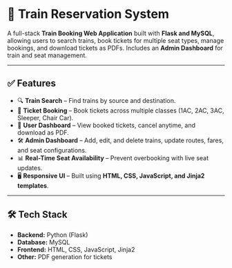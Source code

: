 # 🚆 Train Reservation System

A full-stack **Train Booking Web Application** built with **Flask and MySQL**, allowing users to search trains, book tickets for multiple seat types, manage bookings, and download tickets as PDFs. Includes an **Admin Dashboard** for train and seat management.

---

## ✅ Features

- 🔍 **Train Search** – Find trains by source and destination.
- 🎫 **Ticket Booking** – Book tickets across multiple classes (1AC, 2AC, 3AC, Sleeper, Chair Car).
- 👤 **User Dashboard** – View booked tickets, cancel anytime, and download as PDF.
- 🛠 **Admin Dashboard** – Add, edit, and delete trains, update routes, fares, and seat configurations.
- 📊 **Real-Time Seat Availability** – Prevent overbooking with live seat updates.
- 🖥 **Responsive UI** – Built using **HTML, CSS, JavaScript, and Jinja2 templates**.

---

## 🛠 Tech Stack

- **Backend:** Python (Flask)
- **Database:** MySQL
- **Frontend:** HTML, CSS, JavaScript, Jinja2
- **Other:** PDF generation for tickets


